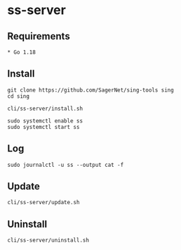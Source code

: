 # ss-server

## Requirements

```
* Go 1.18
```

## Install

```shell
git clone https://github.com/SagerNet/sing-tools sing
cd sing

cli/ss-server/install.sh

sudo systemctl enable ss
sudo systemctl start ss
```

## Log

```shell
sudo journalctl -u ss --output cat -f
```

## Update

```shell
cli/ss-server/update.sh
```

## Uninstall

```shell
cli/ss-server/uninstall.sh
```